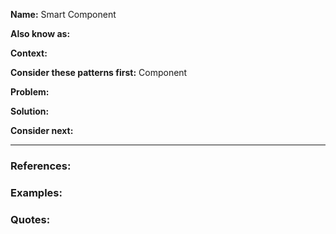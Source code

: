 **Name:**
Smart Component

**Also know as:**

**Context:**

**Consider these patterns first:**
Component

**Problem:**

**Solution:**

**Consider next:**

---

### References:


### Examples:


### Quotes:
